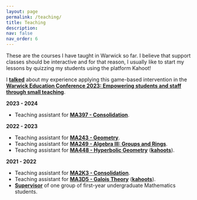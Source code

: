 ```yaml
---
layout: page
permalink: /teaching/
title: Teaching
description: 
nav: false
nav_order: 6
---
```


These are the courses I have taught in Warwick so far. I believe that support classes should be interactive and for that reason, I usually like to start my lessons by quizzing my students using the platform Kahoot!

I <a style="font-weight:bold" href="/_projects/a_game-based_learning_intervention_for_support_classes_in_mathematics.md">talked</a> about my experience applying this game-based intervention in the <a style="font-weight:bold" href="https://warwick.ac.uk/fac/cross_fac/academic-development/education-conference/">Warwick Education Conference 2023: Empowering students and staff through small teaching</a>.

**2023 - 2024**
<ul>
<li> Teaching assistant for <a style="font-weight:bold" href="https://warwick.ac.uk/fac/sci/maths/currentstudents/ughandbook/year3/ma397/">MA397 - Consolidation</a>.</li>
</ul>

**2022 - 2023**
<ul>
<li> Teaching assistant for <a style="font-weight:bold" href="https://warwick.ac.uk/fac/sci/maths/currentstudents/ughandbook/year2/ma243/">MA243 - Geometry</a>.</li>
<li> Teaching assistant for <a style="font-weight:bold" href="https://warwick.ac.uk/fac/sci/maths/currentstudents/ughandbook/year2/ma268">MA249 - Algebra III: Groups and Rings</a>.</li>
<li>Teaching assistant for <a style="font-weight:bold" href="https://warwick.ac.uk/fac/sci/maths/currentstudents/ughandbook/year4/ma448/">MA448 - Hyperbolic Geometry</a> (<a style="font-weight:bold" href="https://create.kahoot.it/course/eed365ad-e402-4eed-bdc0-6cd03ae7c919">kahoots</a>).</li>
</ul>

**2021 - 2022**
<ul>
<li> Teaching assistant for <a style="font-weight:bold" href="https://warwick.ac.uk/fac/sci/maths/currentstudents/ughandbook/year2/ma2k3/">MA2K3 - Consolidation</a>.</li>
<li> Teaching assistant for <a style="font-weight:bold" href="https://warwick.ac.uk/fac/sci/maths/currentstudents/ughandbook/year3/ma3d5/">MA3D5 - Galois Theory</a> (<a style="font-weight:bold" href="https://create.kahoot.it/course/e8492261-8fbc-464d-ba6c-fe1876701ace">kahoots</a>).</li>
<li> <a style="font-weight:bold" href="https://warwick.ac.uk/fac/sci/maths/currentstudents/ughandbook/general/support/supervisions/">Supervisor</a> of one group of first-year undergraduate Mathematics students.</li>
</ul>


